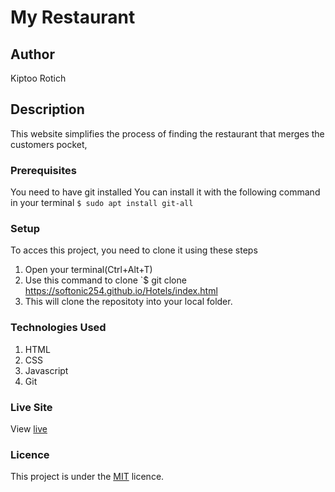# My Restaurant
## Author
Kiptoo Rotich
## Description
This website simplifies the process of finding the restaurant that merges the customers pocket,
### Prerequisites
You need to have git installed
You can install it with the following command in your terminal
`$ sudo apt install git-all`
### Setup
To acces this project, you need to clone it using these steps
1. Open your terminal(Ctrl+Alt+T)
2. Use this command to clone `$ git clone https://softonic254.github.io/Hotels/index.html
3. This will clone the repositoty into your local folder.
### Technologies Used
1. HTML
2. CSS
5. Javascript
4. Git
### Live Site
View [live](https://softonic254.github.io/Hotels/index.html)
### Licence
This project is under the  [MIT](LICENCE) licence.
